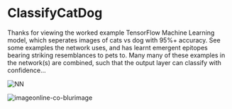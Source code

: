 # ClassifyCatDog

Thanks for viewing the worked example TensorFlow Machine Learning model, which seperates images of cats vs dog with 95%+ accuracy. 
See some examples the network uses, and has learnt emergent epitopes bearing striking resemblances to pets to. Many many of these examples in the network(s) are combined, such that the output layer can classify with confidence...

![NN](https://user-images.githubusercontent.com/77211245/104230439-7f4a8980-5445-11eb-8363-5de7f3781105.png)





 
  
   
    
     
      
       
        
         
          
           





![imageonline-co-blurimage](https://user-images.githubusercontent.com/77211245/104234782-dd7a6b00-544b-11eb-9b68-bc8e391c9a64.png)



